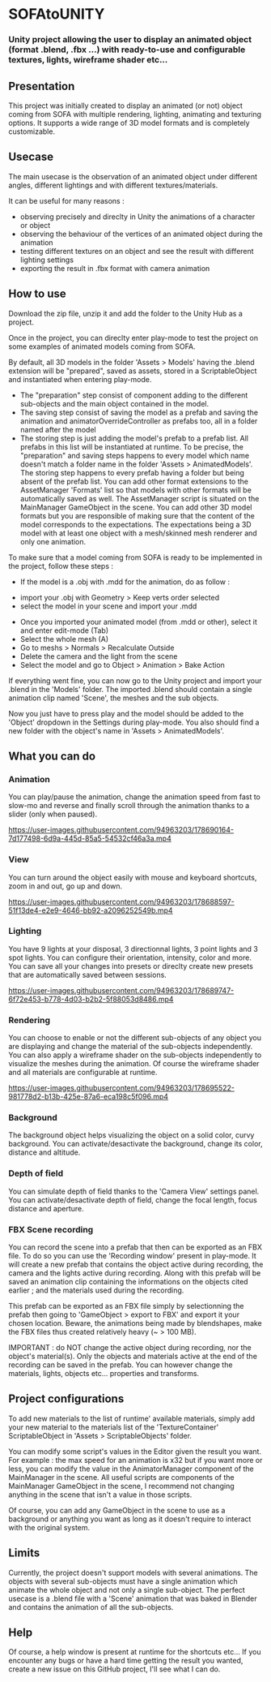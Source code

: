 # SOFAtoUNITY
### Unity project allowing the user to display an animated object (format .blend, .fbx ...) with ready-to-use and configurable textures, lights, wireframe shader etc...


## Presentation

This project was initially created to display an animated (or not) object coming from SOFA with multiple rendering, lighting, animating and texturing options.
It supports a wide range of 3D model formats and is completely customizable.


## Usecase

The main usecase is the observation of an animated object under different angles, different lightings and with different textures/materials.

It can be useful for many reasons :
* observing precisely and direclty in Unity the animations of a character or object
* observing the behaviour of the vertices of an animated object during the animation
* testing different textures on an object and see the result with different lighting settings
* exporting the result in .fbx format with camera animation

## How to use

Download the zip file, unzip it and add the folder to the Unity Hub as a project.

Once in the project, you can direclty enter play-mode to test the project on some examples of animated models coming from SOFA.

By default, all 3D models in the folder 'Assets > Models' having the .blend extension will be "prepared", saved as assets, stored in a ScriptableObject and instantiated when entering play-mode.
* The "preparation" step consist of component adding to the different sub-objects and the main object contained in the model.
* The saving step consist of saving the model as a prefab and saving the animation and animatorOverrideController as prefabs too, all in a folder named after the model
* The storing step is just adding the model's prefab to a prefab list. All prefabs in this list will be instantiated at runtime.
To be precise, the "preparation" and saving steps happens to every model which name doesn't match a folder name in the folder 'Assets > AnimatedModels'. The storing step happens to every prefab having a folder but being absent of the prefab list.
You can add other format extensions to the AssetManager 'Formats' list so that models with other formats will be automatically saved as well.
The AssetManager script is situated on the MainManager GameObject in the scene.
You can add other 3D model formats but you are responsible of making sure that the content of the model corresponds to the expectations.
The expectations being a 3D model with at least one object with a mesh/skinned mesh renderer and only one animation.

To make sure that a model coming from SOFA is ready to be implemented in the project, follow these steps :
* If the model is a .obj with .mdd for the animation, do as follow :
- import your .obj with Geometry > Keep verts order selected
- select the model in your scene and import your .mdd
* Once you imported your animated model (from .mdd or other), select it and enter edit-mode (Tab)
* Select the whole mesh (A)
* Go to meshs > Normals > Recalculate Outside
* Delete the camera and the light from the scene
* Select the model and go to Object > Animation > Bake Action

If everything went fine, you can now go to the Unity project and import your .blend in the 'Models' folder. The imported .blend should contain a single animation clip named 'Scene', the meshes and the sub objects.

Now you just have to press play and the model should be added to the 'Object' dropdown in the Settings during play-mode. You also should find a new folder with the object's name in 'Assets > AnimatedModels'.


## What you can do

### Animation

You can play/pause the animation, change the animation speed from fast to slow-mo and reverse and finally scroll through the animation thanks to a slider (only when paused).

https://user-images.githubusercontent.com/94963203/178690164-7d177498-6d9a-445d-85a5-54532cf46a3a.mp4

### View

You can turn around the object easily with mouse and keyboard shortcuts, zoom in and out, go up and down.

https://user-images.githubusercontent.com/94963203/178688597-51f13de4-e2e9-4646-bb92-a2096252549b.mp4

### Lighting

You have 9 lights at your disposal, 3 directionnal lights, 3 point lights and 3 spot lights. You can configure their orientation, intensity, color and more. You can save all your changes into presets or direclty create new presets that are automatically saved between sessions.

https://user-images.githubusercontent.com/94963203/178689747-6f72e453-b778-4d03-b2b2-5f88053d8486.mp4

### Rendering

You can choose to enable or not the different sub-objects of any object you are displaying and change the material of the sub-objects independently.
You can also apply a wireframe shader on the sub-objects independently to visualize the meshes during the animation.
Of course the wireframe shader and all materials are configurable at runtime.

https://user-images.githubusercontent.com/94963203/178695522-981778d2-b13b-425e-87a6-eca198c5f096.mp4

### Background

The background object helps visualizing the object on a solid color, curvy background. You can activate/desactivate the background, change its color, distance and altitude.

### Depth of field

You can simulate depth of field thanks to the 'Camera View' settings panel. You can activate/desactivate depth of field, change the focal length, focus distance and aperture.

### FBX Scene recording

You can record the scene into a prefab that then can be exported as an FBX file.
To do so you can use the 'Recording window' present in play-mode.
It will create a new prefab that contains the object active during recording, the camera and the lights active during recording. Along with this prefab will be saved an animation clip containing the informations on the objects cited earlier ; and the materials used during the recording.

This prefab can be exported as an FBX file simply by selectionning the prefab then going to 'GameObject > export to FBX' and export it your chosen location. Beware, the animations being made by blendshapes, make the FBX files thus created relatively heavy (~ > 100 MB).

IMPORTANT : do NOT change the active object during recording, nor the object's material(s). Only the objects and materials active at the end of the recording can be saved in the prefab. You can however change the materials, lights, objects etc... properties and transforms.

## Project configurations

To add new materials to the list of runtime' available materials, simply add your new material to the materials list of the 'TextureContainer' ScriptableObject in 'Assets > ScriptableObjects' folder.

You can modify some script's values in the Editor given the result you want.
For example : the max speed for an animation is x32 but if you want more or less, you can modify the value in the AnimatorManager component of the MainManager in the scene.
All useful scripts are components of the MainManager GameObject in the scene, I recommend not changing anything in the scene that isn't a value in those scripts.

Of course, you can add any GameObject in the scene to use as a background or anything you want as long as it doesn't require to interact with the original system.


## Limits

Currently, the project doesn't support models with several animations.
The objects with several sub-objects must have a single animation which animate the whole object and not only a single sub-object.
The perfect usecase is a .blend file with a 'Scene' animation that was baked in Blender and contains the animation of all the sub-objects.

## Help

Of course, a help window is present at runtime for the shortcuts etc...
If you encounter any bugs or have a hard time getting the result you wanted, create a new issue on this GitHub project, I'll see what I can do.
